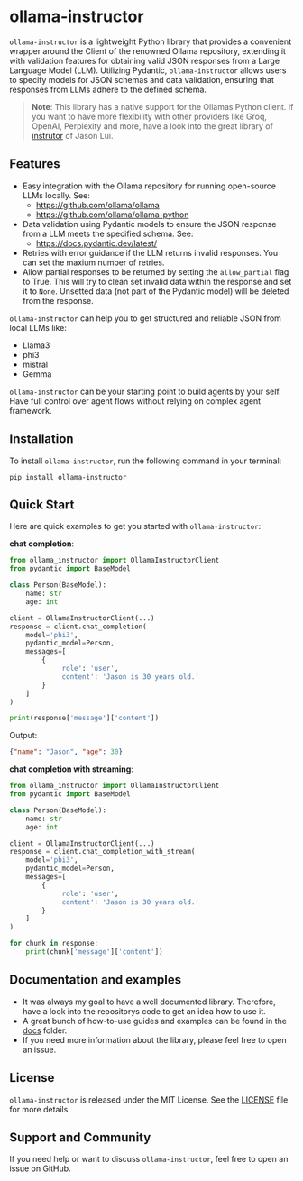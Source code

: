 # ollama-instructor

`ollama-instructor` is a lightweight Python library that provides a convenient wrapper around the Client of the renowned Ollama repository, extending it with validation features for obtaining valid JSON responses from a Large Language Model (LLM). Utilizing Pydantic, `ollama-instructor` allows users to specify models for JSON schemas and data validation, ensuring that responses from LLMs adhere to the defined schema.

> **Note**: This library has a native support for the Ollamas Python client. If you want to have more flexibility with other providers like Groq, OpenAI, Perplexity and more, have a look into the great library of [instrutor](https://github.com/jxnl/instructor) of Jason Lui.


## Features

- Easy integration with the Ollama repository for running open-source LLMs locally. See: 
    - https://github.com/ollama/ollama
    - https://github.com/ollama/ollama-python
- Data validation using Pydantic models to ensure the JSON response from a LLM meets the specified schema. See:
    - https://docs.pydantic.dev/latest/
- Retries with error guidance if the LLM returns invalid responses. You can set the maxium number of retries.
- Allow partial responses to be returned by setting the `allow_partial` flag to True. This will try to clean set invalid data within the response and set it to `None`. Unsetted data (not part of the Pydantic model) will be deleted from the response.

`ollama-instructor` can help you to get structured and reliable JSON from local LLMs like:
- Llama3
- phi3
- mistral
- Gemma

`ollama-instructor` can be your starting point to build agents by your self. Have full control over agent flows without relying on complex agent framework.


## Installation

To install `ollama-instructor`, run the following command in your terminal:

```
pip install ollama-instructor
```


## Quick Start

Here are quick examples to get you started with `ollama-instructor`:

**chat completion**:
```python
from ollama_instructor import OllamaInstructorClient
from pydantic import BaseModel

class Person(BaseModel):
    name: str
    age: int

client = OllamaInstructorClient(...)
response = client.chat_completion(
    model='phi3', 
    pydantic_model=Person, 
    messages=[
        {
            'role': 'user',
            'content': 'Jason is 30 years old.'
        }
    ]
)

print(response['message']['content'])
```
Output:
```json
{"name": "Jason", "age": 30}
```

**chat completion with streaming**:
```python
from ollama_instructor import OllamaInstructorClient
from pydantic import BaseModel

class Person(BaseModel):
    name: str
    age: int

client = OllamaInstructorClient(...)
response = client.chat_completion_with_stream(
    model='phi3', 
    pydantic_model=Person, 
    messages=[
        {
            'role': 'user',
            'content': 'Jason is 30 years old.'
        }
    ]
)

for chunk in response:
    print(chunk['message']['content'])
```


## Documentation and examples
- It was always my goal to have a well documented library. Therefore, have a look into the repositorys code to get an idea how to use it.
- A great bunch of how-to-use guides and examples can be found in the [docs](/docs/) folder.
- If you need more information about the library, please feel free to open an issue.


## License

`ollama-instructor` is released under the MIT License. See the [LICENSE](LICENSE) file for more details.


## Support and Community

If you need help or want to discuss `ollama-instructor`, feel free to open an issue on GitHub.

